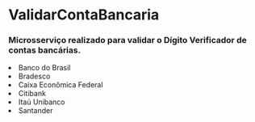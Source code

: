 # ValidarContaBancaria

### Microsserviço realizado para validar o Dígito Verificador de contas bancárias.

<li>Banco do Brasil</li>
<li>Bradesco</li>
<li>Caixa Econômica Federal</li>
<li>Citibank</li>
<li>Itaú Unibanco</li>
<li>Santander</li>
